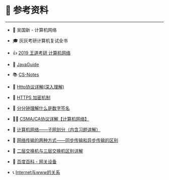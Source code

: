 # 🔎 参考资料

---

- 📕 吴国新 - 计算机网络


- 🎓 灰灰考研计算机复试全书

- 👍 [2019 王道考研 计算机网络](https://www.bilibili.com/video/BV19E411D78Q?from=search&seid=3141756553214940232)

- 🚊 [JavaGuide](https://gitee.com/SnailClimb/JavaGuide)

- 📚 [CS-Notes](https://cyc2018.github.io/CS-Notes/#/README)

- 📝 [Http协议详解(深入理解)](https://blog.csdn.net/weixin_38087538/article/details/82838762)


- 🔐 [HTTPS 加密机制](https://www.cnblogs.com/sxiszero/p/11133747.html)


- 🍺 [分分钟理解什么是数字签名](https://blog.csdn.net/happyniceyq/article/details/53044570)


- 🤸‍♀️ [CSMA/CA协议详解【计算机网络】](https://blog.csdn.net/qq894040717/article/details/82426965)


- 🥂 [计算机网络——子网划分（内含习题讲解）](https://blog.csdn.net/dyyay521/article/details/94381876)


- 📡 [网络传输的两种方式——同步传输和异步传输的区别](https://blog.csdn.net/u012842630/article/details/89893210)


- 🔫 [二层交换机与三层交换机区别详解](https://www.sohu.com/a/282795973_99906077)


- 🍮 [百度百科 - 网关设备](https://baike.baidu.com/item/网关设备/4932038?fr=aladdin)


- 📞 [Internet与www的关系](https://www.cnblogs.com/yeyublog/p/5972330.html)